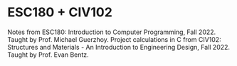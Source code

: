 # ESC180 + CIV102
Notes from ESC180: Introduction to Computer Programming, Fall 2022. Taught by Prof. Michael Guerzhoy.
Project calculations in C from CIV102: Structures and Materials - An Introduction to Engineering Design, Fall 2022. Taught by Prof. Evan Bentz.
